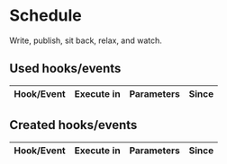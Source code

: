# Schedule
Write, publish, sit back, relax, and watch.


## Used hooks/events 

|    Hook/Event   |   Execute in   |   Parameters   |  Since  |
| :-------------: | :------------: | :------------: | :-----: |


## Created hooks/events 

|    Hook/Event   |   Execute in   |   Parameters   |  Since  |
| :-------------: | :------------: | :------------: | :-----: |
